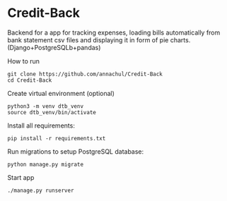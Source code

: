 # Credit-Back
Backend for a app for tracking expenses, loading bills automatically from bank statement csv files and displaying it in form of pie charts. (Django+PostgreSQLb+pandas)

How to run
```
git clone https://github.com/annachul/Credit-Back
cd Credit-Back
```

Create virtual environment (optional)

```
python3 -m venv dtb_venv
source dtb_venv/bin/activate
```

Install all requirements:

```
pip install -r requirements.txt
```

Run migrations to setup PostgreSQL database:

```
python manage.py migrate
```


Start app
```
./manage.py runserver
```
